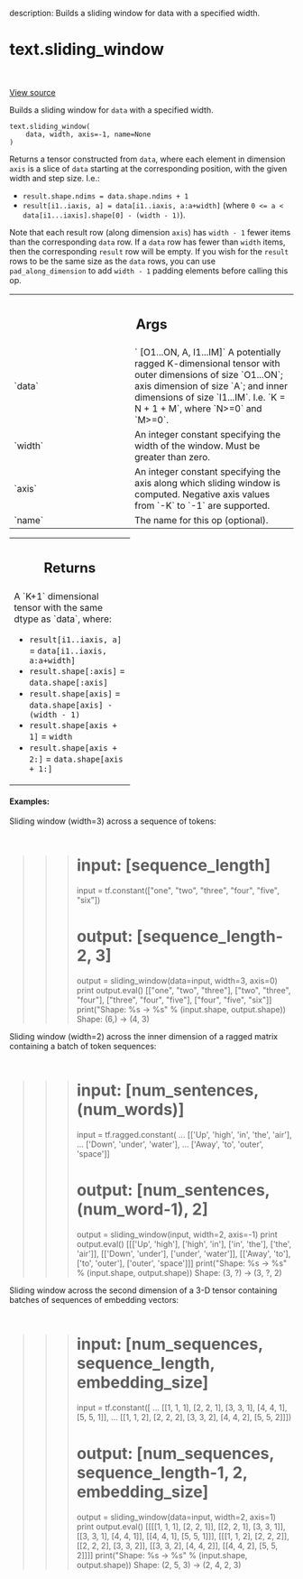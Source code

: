 description: Builds a sliding window for data with a specified width.

<div itemscope itemtype="http://developers.google.com/ReferenceObject">
<meta itemprop="name" content="text.sliding_window" />
<meta itemprop="path" content="Stable" />
</div>

# text.sliding_window

<!-- Insert buttons and diff -->

<table class="tfo-notebook-buttons tfo-api nocontent" align="left">

</table>

<a target="_blank" href="https://github.com/tensorflow/text/tree/master/tensorflow_text/python/ops/sliding_window_op.py">View
source</a>

Builds a sliding window for `data` with a specified width.

<pre class="devsite-click-to-copy prettyprint lang-py tfo-signature-link">
<code>text.sliding_window(
    data, width, axis=-1, name=None
)
</code></pre>

<!-- Placeholder for "Used in" -->

Returns a tensor constructed from `data`, where each element in
dimension `axis` is a slice of `data` starting at the corresponding
position, with the given width and step size.  I.e.:

* `result.shape.ndims = data.shape.ndims + 1`
* `result[i1..iaxis, a] = data[i1..iaxis, a:a+width]`
  (where `0 <= a < data[i1...iaxis].shape[0] - (width - 1)`).

Note that each result row (along dimension `axis`) has `width - 1` fewer items
than the corresponding `data` row.  If a `data` row has fewer than `width`
items, then the corresponding `result` row will be empty.  If you wish for
the `result` rows to be the same size as the `data` rows, you can use
`pad_along_dimension` to add `width - 1` padding elements before calling
this op.

<!-- Tabular view -->
 <table class="responsive fixed orange">
<colgroup><col width="214px"><col></colgroup>
<tr><th colspan="2"><h2 class="add-link">Args</h2></th></tr>

<tr>
<td>
`data`
</td>
<td>
`<dtype> [O1...ON, A, I1...IM]`
A potentially ragged K-dimensional tensor with outer dimensions of size
`O1...ON`; axis dimension of size `A`; and inner dimensions of size
`I1...IM`.  I.e. `K = N + 1 + M`, where `N>=0` and `M>=0`.
</td>
</tr><tr>
<td>
`width`
</td>
<td>
An integer constant specifying the width of the window. Must be
greater than zero.
</td>
</tr><tr>
<td>
`axis`
</td>
<td>
An integer constant specifying the axis along which sliding window
is computed. Negative axis values from `-K` to `-1` are supported.
</td>
</tr><tr>
<td>
`name`
</td>
<td>
The name for this op (optional).
</td>
</tr>
</table>

<!-- Tabular view -->
 <table class="responsive fixed orange">
<colgroup><col width="214px"><col></colgroup>
<tr><th colspan="2"><h2 class="add-link">Returns</h2></th></tr>
<tr class="alt">
<td colspan="2">
A `K+1` dimensional tensor with the same dtype as `data`, where:

*   `result[i1..iaxis, a]` = `data[i1..iaxis, a:a+width]`
*   `result.shape[:axis]` = `data.shape[:axis]`
*   `result.shape[axis]` = `data.shape[axis] - (width - 1)`
*   `result.shape[axis + 1]` = `width`
*   `result.shape[axis + 2:]` = `data.shape[axis + 1:]` </td> </tr>

</table>

#### Examples:

  Sliding window (width=3) across a sequence of tokens:

```python
```

> > > # input: <string>[sequence_length]
> > >
> > > input = tf.constant(["one", "two", "three", "four", "five", "six"])
> > >
> > > # output: <string>[sequence_length-2, 3]
> > >
> > > output = sliding_window(data=input, width=3, axis=0) print output.eval()
> > > [["one", "two", "three"], ["two", "three", "four"], ["three", "four",
> > > "five"], ["four", "five", "six"]] print("Shape: %s -> %s" % (input.shape,
> > > output.shape)) Shape: (6,) -> (4, 3) ` `

  Sliding window (width=2) across the inner dimension of a ragged matrix
  containing a batch of token sequences:

```python
```

> > > # input: <string>[num_sentences, (num_words)]
> > >
> > > input = tf.ragged.constant( ... [['Up', 'high', 'in', 'the', 'air'], ...
> > > ['Down', 'under', 'water'], ... ['Away', 'to', 'outer', 'space']]
> > >
> > > # output: <string>[num_sentences, (num_word-1), 2]
> > >
> > > output = sliding_window(input, width=2, axis=-1) print output.eval()
> > > [[['Up', 'high'], ['high', 'in'], ['in', 'the'], ['the', 'air']],
> > > [['Down', 'under'], ['under', 'water']], [['Away', 'to'], ['to', 'outer'],
> > > ['outer', 'space']]] print("Shape: %s -> %s" % (input.shape,
> > > output.shape)) Shape: (3, ?) -> (3, ?, 2) ` `

  Sliding window across the second dimension of a 3-D tensor containing
  batches of sequences of embedding vectors:

```python
```

> > > # input: <int32>[num_sequences, sequence_length, embedding_size]
> > >
> > > input = tf.constant([ ... [[1, 1, 1], [2, 2, 1], [3, 3, 1], [4, 4, 1], [5,
> > > 5, 1]], ... [[1, 1, 2], [2, 2, 2], [3, 3, 2], [4, 4, 2], [5, 5, 2]]])
> > >
> > > # output: <int32>[num_sequences, sequence_length-1, 2, embedding_size]
> > >
> > > output = sliding_window(data=input, width=2, axis=1) print output.eval()
> > > [[[[1, 1, 1], [2, 2, 1]], [[2, 2, 1], [3, 3, 1]], [[3, 3, 1], [4, 4, 1]],
> > > [[4, 4, 1], [5, 5, 1]]], [[[1, 1, 2], [2, 2, 2]], [[2, 2, 2], [3, 3, 2]],
> > > [[3, 3, 2], [4, 4, 2]], [[4, 4, 2], [5, 5, 2]]]] print("Shape: %s -> %s" %
> > > (input.shape, output.shape)) Shape: (2, 5, 3) -> (2, 4, 2, 3) ` `
